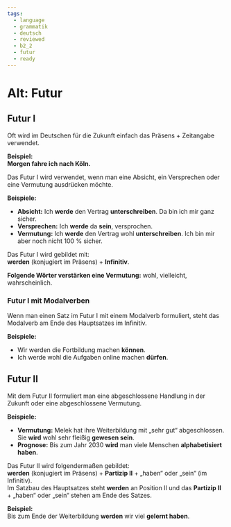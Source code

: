 ```yaml
---
tags:
  - language
  - grammatik
  - deutsch
  - reviewed
  - b2_2
  - futur
  - ready
---
```


# Alt: Futur

## Futur I

Oft wird im Deutschen für die Zukunft einfach das Präsens + Zeitangabe verwendet.  
  
__Beispiel:__  
__Morgen fahre ich nach Köln.__  
  
Das Futur I wird verwendet, wenn man eine Absicht, ein Versprechen oder eine Vermutung ausdrücken möchte.  
  
__Beispiele:__

- __Absicht:__ Ich __werde__ den Vertrag __unterschreiben__. Da bin ich mir ganz sicher.
- __Versprechen:__ Ich __werde__ da __sein__, versprochen.
- __Vermutung:__ Ich __werde__ den Vertrag wohl __unterschreiben__. Ich bin mir aber noch nicht 100 % sicher.
  
Das Futur I wird gebildet mit:  
__werden__ (konjugiert im Präsens) + __Infinitiv__.

__Folgende Wörter verstärken eine Vermutung:__ wohl, vielleicht, wahrscheinlich.

### Futur I mit Modalverben

Wenn man einen Satz im Futur I mit einem Modalverb formuliert, steht das Modalverb am Ende des Hauptsatzes im Infinitiv.  
  
__Beispiele:__  

- Wir werden die Fortbildung machen __können__.  
- Ich werde wohl die Aufgaben online machen __dürfen__.

## Futur II

Mit dem Futur II formuliert man eine abgeschlossene Handlung in der Zukunft oder eine abgeschlossene Vermutung.  
  
__Beispiele:__

- __Vermutung:__ Melek hat ihre Weiterbildung mit „sehr gut“ abgeschlossen. Sie __wird__ wohl sehr fleißig __gewesen sein__.
- __Prognose:__ Bis zum Jahr 2030 __wird__ man viele Menschen __alphabetisiert haben__.
  
Das Futur II wird folgendermaßen gebildet:  
__werden__ (konjugiert im Präsens) + __Partizip II__ + „haben“ oder „sein“ (im Infinitiv).  
Im Satzbau des Hauptsatzes steht __werden__ an Position II und das __Partizip II__ + „haben“ oder „sein“ stehen am Ende des Satzes.
  
__Beispiel:__  
Bis zum Ende der Weiterbildung __werden__ wir viel __gelernt haben__.

